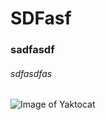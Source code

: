 # SDFasf

### sadfasdf

###### sdfasdfas

![Image of Yaktocat](https://octodex.github.com/images/yaktocat.png)
